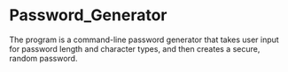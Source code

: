 # Password_Generator
The program is a command-line password generator that takes user input for password length and character types, and then creates a secure, random password.
